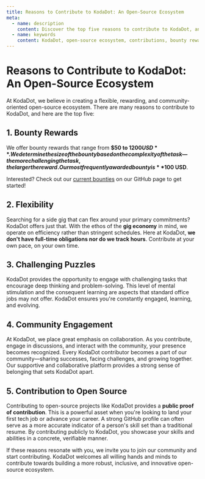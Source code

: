 ```yaml
---
title: Reasons to Contribute to KodaDot: An Open-Source Ecosystem
meta:
  - name: description
    content: Discover the top five reasons to contribute to KodaDot, an open-source ecosystem. Explore the benefits, including bounty rewards, flexibility, challenging tasks, community engagement, and valuable contributions to open source.
  - name: keywords
    content: KodaDot, open-source ecosystem, contributions, bounty rewards, flexibility, challenging tasks, community engagement, GitHub, career advancement
---
```


# Reasons to Contribute to KodaDot: An Open-Source Ecosystem

At KodaDot, we believe in creating a flexible, rewarding, and community-oriented open-source ecosystem. There are many reasons to contribute to KodaDot, and here are the top five:

## 1. Bounty Rewards
We offer bounty rewards that range from **$50 to $1200 USD**. We determine the size of the bounty based on the complexity of the task—the more challenging the task, the larger the reward. Our most frequently awarded bounty is **$100 USD**. 

Interested? Check out our [current bounties](https://github.com/kodadot/nft-gallery/labels) on our GitHub page to get started!

## 2. Flexibility
Searching for a side gig that can flex around your primary commitments? KodaDot offers just that. With the ethos of the **gig economy** in mind, we operate on efficiency rather than stringent schedules. Here at KodaDot, **we don't have full-time obligations nor do we track hours**. Contribute at your own pace, on your own time.

## 3. Challenging Puzzles
KodaDot provides the opportunity to engage with challenging tasks that encourage deep thinking and problem-solving. This level of mental stimulation and the consequent learning are aspects that standard office jobs may not offer. KodaDot ensures you're constantly engaged, learning, and evolving.

## 4. Community Engagement
At KodaDot, we place great emphasis on collaboration. As you contribute, engage in discussions, and interact with the community, your presence becomes recognized. Every KodaDot contributor becomes a part of our community—sharing successes, facing challenges, and growing together. Our supportive and collaborative platform provides a strong sense of belonging that sets KodaDot apart.

## 5. Contribution to Open Source
Contributing to open-source projects like KodaDot provides a **public proof of contribution**. This is a powerful asset when you're looking to land your first tech job or advance your career. A strong GitHub profile can often serve as a more accurate indicator of a person's skill set than a traditional resume. By contributing publicly to KodaDot, you showcase your skills and abilities in a concrete, verifiable manner.

If these reasons resonate with you, we invite you to join our community and start contributing. KodaDot welcomes all willing hands and minds to contribute towards building a more robust, inclusive, and innovative open-source ecosystem.

